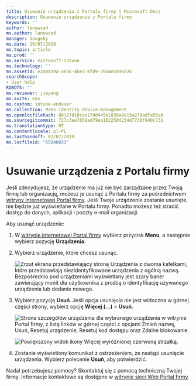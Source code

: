 ```yaml
---
title: Usuwanie urządzenia z Portalu firmy | Microsoft Docs
description: Usuwanie urządzenia z Portalu firmy
keywords: ''
author: lenewsad
ms.author: lanewsad
manager: dougeby
ms.date: 10/07/2018
ms.topic: article
ms.prod: ''
ms.service: microsoft-intune
ms.technology: ''
ms.assetid: e240419a-a836-4be3-8fd9-39a4ec890226
searchScope:
- User help
ROBOTS: ''
ms.reviewer: jieyang
ms.suite: ems
ms.custom: intune-enduser
ms.collection: M365-identity-device-management
ms.openlocfilehash: d8127d10cee17dd445e1830a8e15a278adfa55ad
ms.sourcegitcommit: 727c3ae7659ad79ea162250d234d7730f840c731
ms.translationtype: HT
ms.contentlocale: pl-PL
ms.lasthandoff: 02/07/2019
ms.locfileid: "55848033"
---
```

# <a name="remove-your-device-from-the-company-portal"></a>Usuwanie urządzenia z Portalu firmy

Jeśli zdecydujesz, że urządzenie ma już nie być zarządzane przez Twoją firmę lub organizację, możesz je usunąć z Portalu firmy za pośrednictwem [witryny internetowej Portal firmy](https://go.microsoft.com/fwlink/?linkid=2010980). Jeśli Twoje urządzenie zostanie usunięte, nie będzie już wyświetlane w Portalu firmy. Ponadto możesz też stracić dostęp do danych, aplikacji i poczty e-mail organizacji.

Aby usunąć urządzenie:

1. W [witrynie internetowej Portal firmy](https://portal.manage.microsoft.com) wybierz przycisk __Menu__, a następnie wybierz pozycję __Urządzenia__.  

2. Wybierz urządzenie, które chcesz usunąć.  

    ![Zrzut ekranu przedstawiający stronę Urządzenia z dwoma kafelkami, które przedstawiają niezidentyfikowane urządzenia z ogólną nazwą. Bezpośrednio pod urządzeniami wyświetlany jest szary baner zawierający monit dla użytkownika z prośbą o identyfikację używanego urządzenia lub dodanie nowego.](./media/rename-reset-device-step2-1808.png) 

3. Wybierz pozycję **Usuń**. Jeśli opcja usunięcia nie jest widoczna w górnej części strony, wybierz opcję **Więcej (...)** > **Usuń**.  

   ![Strona szczegółów urządzenia dla wybranego urządzenia w witrynie Portal firmy, z listą linków w górnej części z opcjami Zmień nazwę, Usuń, Resetuj urządzenie, Resetuj kod dostępu oraz Zdalne blokowanie. ](./media/rename-reset-device-1808.png)  
  

    ![Powiększony widok ikony Więcej wyróżnionej czerwoną strzałką.](./media/rename-reset-device-step3-more-1808.png)   

4. Zostanie wyświetlony komunikat z ostrzeżeniem, że nastąpi usunięcie urządzenia. Wybierz polecenie **Usuń**, aby potwierdzić.  

Nadal potrzebujesz pomocy? Skontaktuj się z pomocą techniczną Twojej firmy. Informacje kontaktowe są dostępne w [witrynie sieci Web Portal firmy](https://go.microsoft.com/fwlink/?linkid=2010980).
